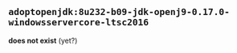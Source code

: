 ## `adoptopenjdk:8u232-b09-jdk-openj9-0.17.0-windowsservercore-ltsc2016`

**does not exist** (yet?)
